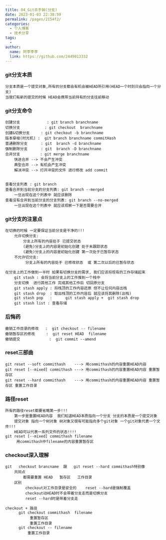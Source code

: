 ```yaml
---
title: 04_Git杀手锏(分支)
date: 2023-01-03 22:38:59
permalink: /pages/2154f2/
categories:
  - 个人博客
  - 技术分享
tags:
  - 
author: 
  name: 阿李李李
  link: https://github.com/2449013332
---
```

### git分支本质
    分支本质是一个提交对象,所有的分支都会有机会被HEAD所引用(HEAD一个时刻只会指向一个分支)
    当我们有新的提交的时候 HEAD会携带当前持有的分支往前移动
    
### git分支命令
    创建分支            : git branch branchname
    切换分支           : git checkout  branchname
    创建&切换分支     : git checkout -b branchname
    版本穿梭(时光机) :  git branch branchname commitHash  
    普通删除分支      : git  branch -d branchname
    强制删除分支      : git  branch -D branchname
    合并分支         : git merge branchname
        快进合并 --> 不会产生冲突
        典型合并 --> 有机会产生冲突
        解决冲突 --> 打开冲突的文件 进行修改 add commit 
      
    
    查看分支列表 : git branch
    查看合并到当前分支的分支列表: git branch --merged
        一旦出现在这个列表中 就应该删除
    查看没有合并到当前分支的分支列表: git branch --no-merged
        一旦出现在这个列表中 就应该观察一下是否需要合并
        
### git分支的注意点
    在切换的时候 一定要保证当前分支是干净的!!!
        允许切换分支: 
            分支上所有的内容处于 已提交状态    
            (避免)分支上的内容是初始化创建 处于未跟踪状态
            (避免)分支上的内容是初始化创建 第一次处于已暂存状态
        不允许切分支:
             分支上所有的内容处于 已修改状态  或 第二次以后的已暂存状态  
             
    在分支上的工作做到一半时 如果有切换分支的需求, 我们应该将现有的工作存储起来
        git stash : 会将当前分支上的工作推到一个栈中
        分支切换  进行其他工作 完成其他工作后 切回原分支
        git stash apply : 将栈顶的工作内容还原 但不让任何内容出栈 
        git stash drop  : 取出栈顶的工作内容后 就应该将其删除(出栈)
        git stash pop   :      git stash apply +  git stash drop 
        git stash list : 查看存储
        
### 后悔药
    撤销工作目录的修改   :  git checkout -- filename
    撤销暂存区的修改     :  git reset HEAD  filename
    撤销提交             :  git commit --amend
    
### reset三部曲
    git reset --soft commithash    ---> 用commithash的内容重置HEAD内容
    git reset [--mixed] commithash ---> 用commithash的内容重置HEAD内容 重置暂存区
    git reset --hard commithash    ---> 用commithash的内容重置HEAD内容 重置暂存区 重置工作目录
    
### 路径reset
    所有的路径reset都要省略第一步!!!
        第一步是重置HEAD内容  我们知道HEAD本质指向一个分支 分支的本质是一个提交对象 
        提交对象 指向一个树对象 树对象又很有可能指向多个git对象 一个git对象代表一个文件!!!
        HEAD可以代表一系列文件的状态!!!!
    git reset [--mixed] commithash filename  
         用commithash中filename的内容重置暂存区
         
### checkout深入理解
    git   checkout brancname  跟   git reset --hard commithash特别像
        共同点
            都需要重置 HEAD   暂存区   工作目录
        区别
             checkout对工作目录是安全的    reset --hard是强制覆盖
             checkout动HEAD时不会带着分支走而是切换分支
             reset --hard时是带着分支走
             
    checkout + 路径
          git checkout commithash  filename   
               重置暂存区
               重置工作目录
          git checkout -- filename  
              重置工作目录  
        
         
    
    
    
        
        
    
    